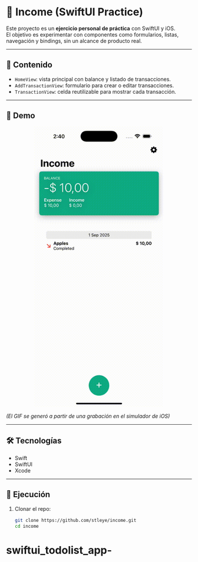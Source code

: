 # 📱 Income (SwiftUI Practice)

Este proyecto es un **ejercicio personal de práctica** con SwiftUI y iOS.  
El objetivo es experimentar con componentes como formularios, listas, navegación y bindings, sin un alcance de producto real.

---

## 🧩 Contenido

- `HomeView`: vista principal con balance y listado de transacciones.  
- `AddTransactionView`: formulario para crear o editar transacciones.  
- `TransactionView`: celda reutilizable para mostrar cada transacción.  

---

## 🎥 Demo

<p align="center">
  <img src="assets/demo.gif" width="350">
</p>

*(El GIF se generó a partir de una grabación en el simulador de iOS)*  

---

## 🛠️ Tecnologías

- Swift  
- SwiftUI  
- Xcode  

---

## 🚀 Ejecución

1. Clonar el repo:
   ```bash
   git clone https://github.com/stleye/income.git
   cd income
# swiftui_todolist_app-
